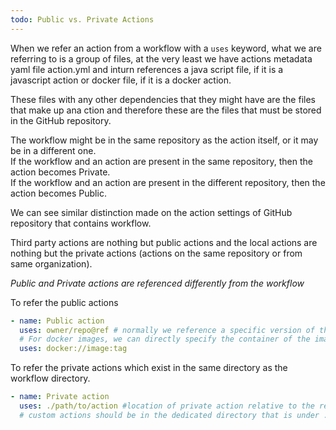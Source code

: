 ```yaml
---
todo: Public vs. Private Actions
---
```


When we refer an action from a workflow with a `uses` keyword, what we are referring to is a group of files, at the very least we have actions metadata yaml file action.yml and inturn references a java script file, if it is a javascript action or docker file, if it is a docker action.  

These files with any other dependencies that they might have are the files that make up ana ction and therefore these are the files that must be stored in the GitHub repository.    

The workflow might be in the same repository as the action itself, or it may be in a different one.    
If the workflow and an action are present in the same repository, then the action becomes Private.    
If the workflow and an action are present in the different repository, then the action becomes Public.     

We can see similar distinction made on the action settings of GitHub repository that contains workflow.  

Third party actions are nothing but public actions and the local actions are nothing but the private actions (actions on the same repository or from same organization).

*Public and Private actions are referenced differently from the workflow*  

To refer the public actions  

```yaml
- name: Public action
  uses: owner/repo@ref # normally we reference a specific version of the action, but we can also reference a specific commit of the action too by using commit SHA. We can also reference a branch name if available.
  # For docker images, we can directly specify the container of the image
  uses: docker://image:tag
```

To refer the private actions which exist in the same directory as the workflow directory.  

```yaml
- name: Private action
  uses: ./path/to/action #location of private action relative to the repository routes. This could be any directory but
  # custom actions should be in the dedicated directory that is under .github/actions
```  







